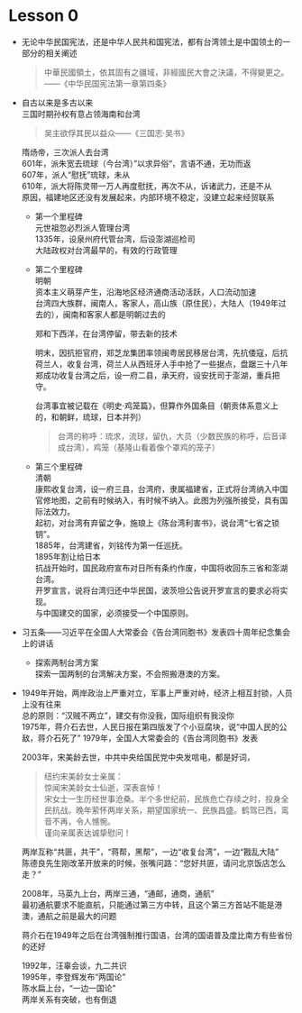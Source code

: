 # Lesson 0
* 无论中华民国宪法，还是中华人民共和国宪法，都有台湾领土是中国领土的一部分的相关阐述
    > 中華民國領土，依其固有之疆域，非經國民大會之決議，不得變更之。——《中华民国宪法第一章第四条》  

*  自古以来是多古以来  
    三国时期孙权有意占领海南和台湾
    > 吴主欲俘其民以益众——《三国志·吴书》

    隋炀帝，三次派人去台湾  
    601年，派朱宽去琉球（今台湾）”以求异俗“，言语不通，无功而返  
    607年，派人“慰抚”琉球，未从  
    610年，派大将陈灵带一万人再度慰抚，再次不从，诉诸武力，还是不从  
    原因，福建地区还没有发展起来，内部环境不稳定，没建立起来经贸联系  
    * 第一个里程碑  
        元世祖忽必烈派人管理台湾  
        1335年，设泉州府代管台湾，后设澎湖巡检司  
        大陆政权对台湾最早的，有效的行政管理  
    * 第二个里程碑  
        明朝  
        资本主义萌芽产生，沿海地区经济通商活动活跃，人口流动加速  
        台湾四大族群，闽南人，客家人，高山族（原住民），大陆人（1949年过去的），闽南和客家人都是明朝过去的  

        郑和下西洋，在台湾停留，带去新的技术  

        明末，因抗拒官府，郑芝龙集团率领闽粤居民移居台湾，先抗倭寇，后抗荷兰人，收复台湾，荷兰人从西班牙人手中抢了一些据点，盘踞三十八年  
        郑成功收复台湾之后，设一府二县，承天府，设安抚司于澎湖，重兵把守。  

        台湾事宜被记载在《明史·鸡笼篇》，但算作外国条目（朝贡体系意义上的，和朝鲜，琉球，日本并列）   
        > 台湾的称呼：琉求，流球，留仇，大员（少数民族的称呼，后音译成台湾），鸡笼（基隆山看着像个罩鸡的笼子）    
    * 第三个里程碑  
        清朝  
        康熙收复台湾，设一府三县，台湾府，隶属福建省，正式将台湾纳入中国官修地图，之前有时候纳入，有时候不纳入。此图为列强所接受，具有国际法效力。  
        起初，对台湾有弃留之争，施琅上《陈台湾利害书》，说台湾“七省之锁钥”。  
        1885年，台湾建省，刘铭传为第一任巡抚。  
        1895年割让给日本  
        抗战开始时，国民政府宣布对日所有条约作废，中国将收回东三省和澎湖台湾。  
        开罗宣言，说将台湾归还中华民国，波茨坦公告说开罗宣言的要求必将实现。  
        与中国建交的国家，必须接受一个中国原则。    
* 习五条——习近平在全国人大常委会《告台湾同胞书》发表四十周年纪念集会上的讲话  
    * 探索两制台湾方案  
        探索一国两制的台湾解决方案，不会照搬港澳的方案。  
* 1949年开始，两岸政治上严重对立，军事上严重对峙，经济上相互封锁，人员上没有往来    
    总的原则：“汉贼不两立”，建交有你没我，国际组织有我没你  
    1975年，蒋介石去世，人民日报在第四版发了个小豆腐块，说“中国人民的公敌，蒋介石死了” 
    1979年，全国人大常委会的《告台湾同胞书》发表  
 
    2003年，宋美龄去世，中共中央给国民党中央发唁电，都是好词，  
    > 纽约宋美龄女士亲属：  
    惊闻宋美龄女士仙逝，深表哀悼！  
    宋女士一生历经世事沧桑。半个多世纪前，民族危亡存续之时，投身全民抗战。晚年萦怀两岸关系，期望国家统一、民族昌盛。鹤驾已西，鸾音不再，令人憾惋。  
    谨向亲属表达诚挚慰问！

    两岸互称“共匪，共干”，“蒋帮，黑帮”，一边“收复台湾”，一边“戡乱大陆”    
    陈德良先生刚改革开放来的时候，张嘴问路：“您好共匪，请问北京饭店怎么走？”    

    2008年，马英九上台，两岸三通，“通邮，通商，通航”  
    最初通航要求不能直航，只能通过第三方中转，且这个第三方首站不能是港澳，通航之前是最大的问题  

    蒋介石在1949年之后在台湾强制推行国语，台湾的国语普及度比南方有些省份的还好    

    1992年，汪辜会谈，九二共识  
    1995年，李登辉发布“两国论”  
    陈水扁上台，“一边一国论”  
    两岸关系有突破，也有倒退  







